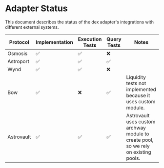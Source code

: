# Adapter Status

This document describes the status of the dex adapter's integrations with different external systems.

| Protocol | Implementation | Execution Tests | Query Tests | Notes |
| --- | --- | --- | --- | --- |
| Osmosis | ✅ | ✅ | ❌ | |
| Astroport | ✅ | ✅ | ✅ | |
| Wynd | ✅ | ✅ | ❌ | |
| Bow | ✅ | ❌ | ✅ | Liquidity tests not implemented because it uses custom module. |
| Astrovault | ✅ | ✅ | ✅ | Astrovault uses custom archway module to create pool, so we rely on existing pools. |
